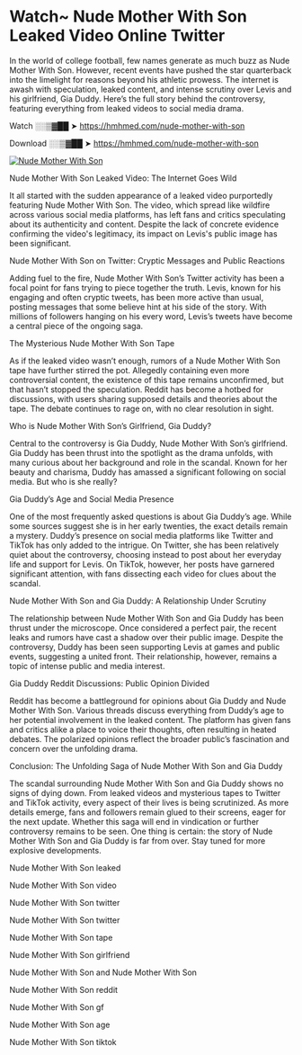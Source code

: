 # Watch~ Nude Mother With Son Leaked Video Online Twitter

In the world of college football, few names generate as much buzz as Nude Mother With Son. However, recent events have pushed the star quarterback into the limelight for reasons beyond his athletic prowess. The internet is awash with speculation, leaked content, and intense scrutiny over Levis and his girlfriend, Gia Duddy. Here’s the full story behind the controversy, featuring everything from leaked videos to social media drama.

Watch ░░▒▓██ ➤ https://hmhmed.com/nude-mother-with-son

Download ░░▒▓██ ➤ https://hmhmed.com/nude-mother-with-son

[![Nude Mother With Son](https://i.imgur.com/dJHk4Zq.gif)](https://hmhmed.com/nude-mother-with-son)

Nude Mother With Son Leaked Video: The Internet Goes Wild

It all started with the sudden appearance of a leaked video purportedly featuring Nude Mother With Son. The video, which spread like wildfire across various social media platforms, has left fans and critics speculating about its authenticity and content. Despite the lack of concrete evidence confirming the video's legitimacy, its impact on Levis's public image has been significant.

Nude Mother With Son on Twitter: Cryptic Messages and Public Reactions

Adding fuel to the fire, Nude Mother With Son’s Twitter activity has been a focal point for fans trying to piece together the truth. Levis, known for his engaging and often cryptic tweets, has been more active than usual, posting messages that some believe hint at his side of the story. With millions of followers hanging on his every word, Levis’s tweets have become a central piece of the ongoing saga.

The Mysterious Nude Mother With Son Tape

As if the leaked video wasn’t enough, rumors of a Nude Mother With Son tape have further stirred the pot. Allegedly containing even more controversial content, the existence of this tape remains unconfirmed, but that hasn’t stopped the speculation. Reddit has become a hotbed for discussions, with users sharing supposed details and theories about the tape. The debate continues to rage on, with no clear resolution in sight.

Who is Nude Mother With Son’s Girlfriend, Gia Duddy?

Central to the controversy is Gia Duddy, Nude Mother With Son’s girlfriend. Gia Duddy has been thrust into the spotlight as the drama unfolds, with many curious about her background and role in the scandal. Known for her beauty and charisma, Duddy has amassed a significant following on social media. But who is she really?

Gia Duddy’s Age and Social Media Presence

One of the most frequently asked questions is about Gia Duddy’s age. While some sources suggest she is in her early twenties, the exact details remain a mystery. Duddy’s presence on social media platforms like Twitter and TikTok has only added to the intrigue. On Twitter, she has been relatively quiet about the controversy, choosing instead to post about her everyday life and support for Levis. On TikTok, however, her posts have garnered significant attention, with fans dissecting each video for clues about the scandal.

Nude Mother With Son and Gia Duddy: A Relationship Under Scrutiny

The relationship between Nude Mother With Son and Gia Duddy has been thrust under the microscope. Once considered a perfect pair, the recent leaks and rumors have cast a shadow over their public image. Despite the controversy, Duddy has been seen supporting Levis at games and public events, suggesting a united front. Their relationship, however, remains a topic of intense public and media interest.

Gia Duddy Reddit Discussions: Public Opinion Divided

Reddit has become a battleground for opinions about Gia Duddy and Nude Mother With Son. Various threads discuss everything from Duddy’s age to her potential involvement in the leaked content. The platform has given fans and critics alike a place to voice their thoughts, often resulting in heated debates. The polarized opinions reflect the broader public’s fascination and concern over the unfolding drama.

Conclusion: The Unfolding Saga of Nude Mother With Son and Gia Duddy

The scandal surrounding Nude Mother With Son and Gia Duddy shows no signs of dying down. From leaked videos and mysterious tapes to Twitter and TikTok activity, every aspect of their lives is being scrutinized. As more details emerge, fans and followers remain glued to their screens, eager for the next update. Whether this saga will end in vindication or further controversy remains to be seen. One thing is certain: the story of Nude Mother With Son and Gia Duddy is far from over. Stay tuned for more explosive developments.

Nude Mother With Son leaked

Nude Mother With Son video

Nude Mother With Son twitter

Nude Mother With Son twitter

Nude Mother With Son tape

Nude Mother With Son girlfriend

Nude Mother With Son and Nude Mother With Son

Nude Mother With Son reddit

Nude Mother With Son gf

Nude Mother With Son age

Nude Mother With Son tiktok